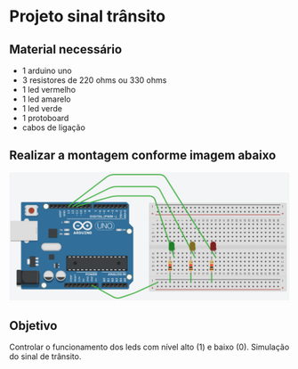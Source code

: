 # Projeto sinal trânsito

## Material necessário
- 1 arduino uno
- 3 resistores de 220 ohms ou 330 ohms
- 1 led vermelho
- 1 led amarelo
- 1 led verde
- 1 protoboard
- cabos de ligação

## Realizar a montagem conforme imagem abaixo
![image](imagens/sinal_transito.PNG)

## Objetivo
Controlar o funcionamento dos leds com nível alto (1) e baixo (0).
Simulação do sinal de trânsito.